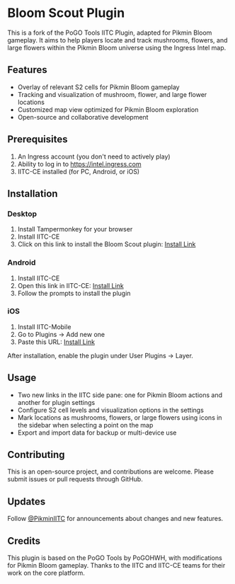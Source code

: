 # Bloom Scout Plugin

This is a fork of the PoGO Tools IITC Plugin, adapted for Pikmin Bloom gameplay. It aims to help players locate and track mushrooms, flowers, and large flowers within the Pikmin Bloom universe using the Ingress Intel map.

## Features

- Overlay of relevant S2 cells for Pikmin Bloom gameplay
- Tracking and visualization of mushroom, flower, and large flower locations
- Customized map view optimized for Pikmin Bloom exploration
- Open-source and collaborative development

## Prerequisites

1. An Ingress account (you don't need to actively play)
2. Ability to log in to https://intel.ingress.com
3. IITC-CE installed (for PC, Android, or iOS)

## Installation

### Desktop
1. Install Tampermonkey for your browser
2. Install IITC-CE
3. Click on this link to install the Bloom Scout plugin: [Install Link]([https://raw.githubusercontent.com/Tr6nt0/bloom-scout-plugin/master/s2check.user.js](https://raw.githubusercontent.com/Tr6nt0/bloom-scout-plugin/pogohwh/s2check.user.js))

### Android
1. Install IITC-CE
2. Open this link in IITC-CE: [Install Link](https://raw.githubusercontent.com/Tr6nt0/bloom-scout-plugin/pogohwh/s2check.user.js)
3. Follow the prompts to install the plugin

### iOS
1. Install IITC-Mobile
2. Go to Plugins -> Add new one
3. Paste this URL: [Install Link](https://raw.githubusercontent.com/Tr6nt0/bloom-scout-plugin/pogohwh/s2check.user.js)

After installation, enable the plugin under User Plugins -> Layer.

## Usage

- Two new links in the IITC side pane: one for Pikmin Bloom actions and another for plugin settings
- Configure S2 cell levels and visualization options in the settings
- Mark locations as mushrooms, flowers, or large flowers using icons in the sidebar when selecting a point on the map
- Export and import data for backup or multi-device use

## Contributing

This is an open-source project, and contributions are welcome. Please submit issues or pull requests through GitHub.

## Updates

Follow [@PikminIITC](https://twitter.com/PikminIITC) for announcements about changes and new features.

## Credits

This plugin is based on the PoGO Tools by PoGOHWH, with modifications for Pikmin Bloom gameplay. Thanks to the IITC and IITC-CE teams for their work on the core platform.
